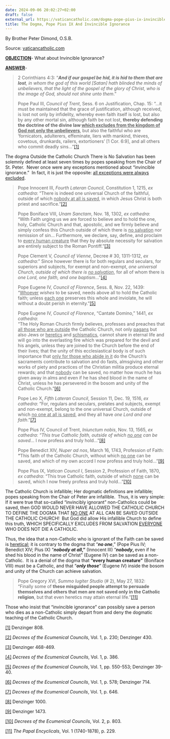 ```yaml
---
date: 2024-09-06 20:02:27+02:00
draft: false
external_url: https://vaticancatholic.com/dogma-pope-pius-ix-invincible-ignorance/
title: The Dogma, Pope Pius IX And Invincible Ignorance
---
```





By Brother Peter Dimond, O.S.B.

Source: [vaticancatholic.com](https://vaticancatholic.com/dogma-pope-pius-ix-invincible-ignorance/)


<p><strong><u>OBJECTION</u></strong>- What about Invincible Ignorance?</p>
<p><strong><u>ANSWER</u></strong>-&nbsp;</p>
<blockquote>

<p>2 Corinthians 4:3: “<strong><em>And if our gospel be hid, it is hid to them that are lost</em></strong><em>, in whom the god of this world [Satan] hath blinded the minds of unbelievers, that the light of the gospel of the glory of Christ, who is the image of God, should not shine unto them</em>.”&nbsp;</p>

<p>Pope Paul III, <em>Council of Trent</em>, Sess. 6 on Justification, Chap. 15: “…it must be maintained that the grace of justification, although received, is lost not only by infidelity, whereby even faith itself is lost, but also by any other mortal sin, although faith be not lost, <strong>thereby defending the doctrine of the divine law <u>which excludes from the kingdom of God not only the unbelievers</u></strong>, but also the faithful who are ‘fornicators, adulterers, effeminate, liers with mankind, thieves, covetous, drunkards, railers, extortioners’ [1 Cor. 6:9], and all others who commit deadly sins…”<a href="#_edn1" name="_ednref1">[1]</a></p>

</blockquote>
<p>The dogma Outside the Catholic Church There is No Salvation has been solemnly defined at least seven times by popes speaking from the Chair of St. Peter.&nbsp; Never once were any exceptions mentioned about “invincible ignorance.”&nbsp; In fact, it is just the opposite: <u>all exceptions were always excluded</u>.</p>

<blockquote>
<p>Pope Innocent III, <em>Fourth Lateran Council</em>, Constitution 1, 1215, <em>ex cathedra</em>: “There is indeed one universal Church of the faithful, outside of which <u>nobody at all is saved</u>, in which Jesus Christ is both priest and sacrifice.”<a href="#_edn2" name="_ednref2">[2]</a></p>

<p>Pope Boniface VIII, <em>Unam Sanctam</em>, Nov. 18, 1302, <em>ex cathedra</em>:<br><span style="font-size: inherit;">“With Faith urging us we are forced to believe and to hold the one, holy, Catholic Church and that, apostolic, and we firmly believe and simply confess this Church outside of which there is </span><u style="font-size: inherit;">no salvation</u><span style="font-size: inherit;"> nor remission of sin… Furthermore, we declare, say, define, and proclaim to </span><u style="font-size: inherit;">every human creature</u><span style="font-size: inherit;"> that they by absolute necessity for salvation are entirely subject to the Roman Pontiff.”</span><a style="font-size: inherit;" href="#_edn3" name="_ednref3">[3]</a></p>

<p>Pope Clement V, <em>Council of Vienne</em>, Decree # 30, 1311-1312, <em>ex cathedra</em>:” Since however there is for both regulars and seculars, for superiors and subjects, for exempt and non-exempt, <em>one universal Church, outside of which there is <u>no salvation</u></em>, for all of whom there is <em>one Lord, one faith, and one baptism</em>…”<a href="#_edn4" name="_ednref4">[4]</a></p>

<p>Pope Eugene IV, <em>Council of Florence</em>, Sess. 8, Nov. 22, 1439:<br>“<u>Whoever</u> <em>wishes</em> to be saved, needs above all to hold the Catholic faith; unless <u>each one</u> preserves this whole and inviolate, he will without a doubt perish in eternity.”<a href="#_edn5" name="_ednref5">[5]</a></p>

<p>Pope Eugene IV, <em>Council of Florence</em>, “Cantate Domino,” 1441, <em>ex cathedra</em>:<br>“The Holy Roman Church firmly believes, professes and preaches that <u>all those who are outside</u> the Catholic Church, not only <u>pagans</u> but also Jews or <u>heretics</u> and <u>schismatics</u>, cannot share in eternal life and will go into the everlasting fire which was prepared for the devil and his angels, unless they are joined to the Church before the end of their lives; that the unity of this ecclesiastical body is of such importance that <u>only for those who abide in it</u> do the Church’s sacraments contribute to salvation and do fasts, almsgiving and other works of piety and practices of the Christian militia produce eternal rewards; and that <u>nobody</u> can be saved, no matter how much he has given away in alms and even if he has shed blood in the name of Christ, unless he has persevered in the bosom and unity of the Catholic Church.”<a href="#_edn6" name="_ednref6">[6]</a></p>

<p>Pope Leo X, <em>Fifth Lateran Council</em>, Session 11, Dec. 19, 1516, <em>ex cathedra</em>: “For, regulars and seculars, prelates and subjects, exempt and non-exempt, belong to the one universal Church, outside of which <u>no one at all is saved</u>, and they all have <em>one Lord and one faith</em>.”<a href="#_edn7" name="_ednref7">[7]</a></p>

<p>Pope Pius IV, Council of Trent, <em>Iniunctum nobis</em>, Nov. 13, 1565, <em>ex cathedra</em>: <em>“This true Catholic faith, outside of which <u>no one</u> can be saved</em>… I now profess and truly hold…”<a href="#_edn8" name="_ednref8">[8]</a></p>

<p>Pope Benedict XIV, <em>Nuper ad nos</em>, March 16, 1743, Profession of Faith: <strong>“</strong>This faith of the Catholic Church, without which <u>no one</u> can be saved, and which of my own accord I now profess and truly hold…”<a href="#_edn9" name="_ednref9">[9]</a></p>

<p>Pope Pius IX, <em>Vatican Council I</em>, Session 2, Profession of Faith, 1870, <em>ex cathedra</em>: “This true Catholic faith, outside of which <u>none</u> can be saved, which I now freely profess and truly hold…”<a href="#_edn10" name="_ednref10">[10]</a></p>
</blockquote>

<p>The Catholic Church is infallible; Her dogmatic definitions are infallible; popes speaking from the Chair of Peter are infallible.&nbsp; Thus, it is very simple: If it were true that so-called “invincibly ignorant” non-Catholics could be saved, then GOD WOULD NEVER HAVE ALLOWED THE CATHOLIC CHURCH TO DEFINE THE DOGMA THAT <u>NO ONE</u> AT ALL CAN BE SAVED OUTSIDE THE CATHOLIC CHURCH!&nbsp; But God did allow His infallible Church to define this truth, WHICH SPECIFICALLY EXCLUDES FROM SALVATION <u>EVERYONE</u> WHO DOES NOT DIE A CATHOLIC.</p>

<p>Thus, the idea that a non-Catholic who is ignorant of the Faith can be saved is <u>heretical</u>; it is contrary to the dogma that “<strong><em>no one</em></strong>,” (Pope Pius IV; Benedict XIV; Pius IX) “<strong><em>nobody at all</em>,”</strong> (Innocent III) “<strong><em>nobody</em>, </strong>even if he shed his blood in the name of Christ” (Eugene IV) can be saved as a non-Catholic.&nbsp; It is a denial of the dogma that <strong>“every human creature”</strong> (Boniface VIII) must be a Catholic, and that “<strong><em>only those</em></strong>” (Eugene IV) inside the bosom and unity of the Church can achieve salvation.&nbsp;&nbsp;</p>
<blockquote>


<p>Pope Gregory XVI, <em>Summo Iugiter Studio</em> (# 2), May 27, 1832:<br>“Finally some of <strong>these misguided people attempt to persuade themselves and others that men are not saved only in the Catholic religion</strong>, but that even heretics may attain eternal life.”<a href="#_edn11" name="_ednref11">[11]</a></p>
</blockquote>
<p>Those who insist that “invincible ignorance” can possibly save a person who dies as a non-Catholic simply depart from and deny the dogmatic teaching of the Catholic Church.</p>

<div class="footnotes">
<div><p><a href="#_ednref1" name="_edn1">[1]</a> Denzinger 808.</p></div>
<div><p><a href="#_ednref2" name="_edn2">[2]</a> <em>Decrees of the Ecumenical Councils</em>, Vol. 1, p. 230; Denzinger 430.</p></div>
<div><p><a href="#_ednref3" name="_edn3">[3]</a> Denzinger 468-469.</p></div>
<div><p><a href="#_ednref4" name="_edn4">[4]</a> <em>Decrees of the Ecumenical Councils</em>, Vol. 1, p. 386.</p></div>
<div><p><a href="#_ednref5" name="_edn5">[5]</a> <em>Decrees of the Ecumenical Councils</em>, Vol. 1, pp. 550-553; Denzinger 39-40.</p></div>
<div><p><a href="#_ednref6" name="_edn6">[6]</a> <em>Decrees of the Ecumenical Councils</em>, Vol. 1, p. 578; Denzinger 714.</p></div>
<div><p><a href="#_ednref7" name="_edn7">[7]</a> <em>Decrees of the Ecumenical Councils</em>, Vol. 1, p. 646.</p></div>
<div><p><a href="#_ednref8" name="_edn8">[8]</a> Denzinger 1000.</p></div>
<div><p><a href="#_ednref9" name="_edn9">[9]</a> Denzinger 1473.</p></div>
<div><p><a href="#_ednref10" name="_edn10">[10]</a> <em>Decrees of the Ecumenical Councils</em>, Vol. 2, p. 803.</p></div>
<div><p><a href="#_ednref11" name="_edn11">[11]</a> <em>The Papal Encyclicals</em>, Vol. 1 (1740-1878), p. 229.</p></div>
</div>
</div>
